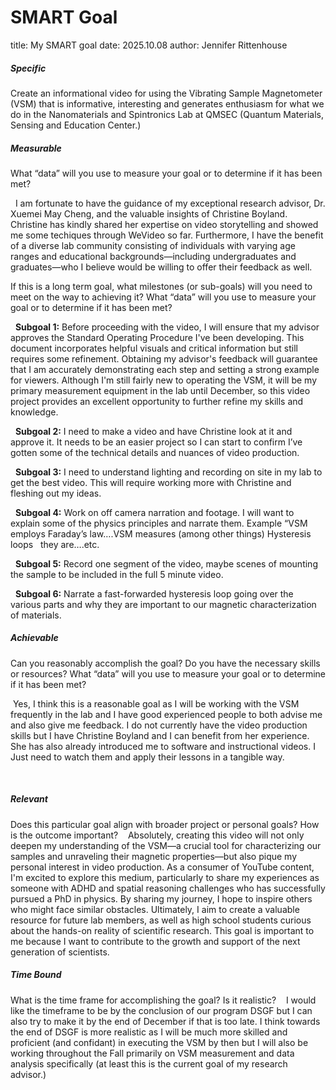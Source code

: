 # SMART Goal

title: My SMART goal
date: 2025.10.08
author: Jennifer Rittenhouse


##### Specific

Create an informational video for using the Vibrating Sample Magnetometer (VSM) that is informative, interesting and generates enthusiasm for what we do in the Nanomaterials and Spintronics Lab at QMSEC (Quantum Materials, Sensing and Education Center.) 

##### Measurable

What “data” will you use to measure your goal or to determine if it has been met?

  I am fortunate to have the guidance of my exceptional research advisor, Dr. Xuemei May Cheng, and the valuable insights of Christine Boyland. Christine has kindly shared her expertise on video storytelling and showed me some techiques through WeVideo so far.  Furthermore, I have the benefit of a diverse lab community consisting of individuals with varying age ranges and educational backgrounds—including undergraduates and graduates—who I believe would be willing to offer their feedback as well.

If this is a long term goal, what milestones (or sub-goals) will you need to meet on the way to achieving it? What “data” will you use to measure your goal or to determine if it has been met?

  **Subgoal 1:** Before proceeding with the video, I will ensure that my advisor approves the Standard Operating Procedure I've been developing. This document incorporates helpful visuals and critical information but still requires some refinement. Obtaining my advisor's feedback will guarantee that I am accurately demonstrating each step and setting a strong example for viewers. Although I'm still fairly new to operating the VSM, it will be my primary measurement equipment in the lab until December, so this video project provides an excellent opportunity to further refine my skills and knowledge.

  **Subgoal 2:** I need to make a video and have Christine look at it and approve it. It needs to be an easier project so I can start to confirm I’ve gotten some of the technical details and nuances of video production.

  **Subgoal 3:** I need to understand lighting and recording on site in my lab to get the best video. This will require working more with Christine and fleshing out my ideas.

  **Subgoal 4:** Work on off camera narration and footage. I will want to explain some of the physics principles and narrate them. Example “VSM employs Faraday’s law….VSM measures (among other things) Hysteresis loops   they are….etc.

  **Subgoal 5:** Record one segment of the video, maybe scenes of mounting the sample to be included in the full 5 minute video.

  **Subgoal 6:** Narrate a fast-forwarded hysteresis loop going over the various parts and why they are important to our magnetic characterization of materials.
 
##### Achievable

Can you reasonably accomplish the goal? Do you have the necessary skills or resources? What “data” will you use to measure your goal or to determine if it has been met?

 Yes, I think this is a reasonable goal as I will be working with the VSM frequently in the lab and I have good experienced people to both advise me and also give me feedback. I do not currently have the video production skills but I have Christine Boyland and I can benefit from her experience. She has also already introduced me to software and instructional videos. I Just need to watch them and apply their lessons in a tangible way. 

 
##### Relevant

Does this particular goal align with broader project or personal goals? How is the outcome important?
 
 Absolutely, creating this video will not only deepen my understanding of the VSM—a crucial tool for characterizing our samples and unraveling their magnetic properties—but also pique my personal interest in video production. As a consumer of YouTube content, I'm excited to explore this medium, particularly to share my experiences as someone with ADHD and spatial reasoning challenges who has successfully pursued a PhD in physics. By sharing my journey, I hope to inspire others who might face similar obstacles. Ultimately, I aim to create a valuable resource for future lab members, as well as high school students curious about the hands-on reality of scientific research. This goal is important to me because I want to contribute to the growth and support of the next generation of scientists.


##### Time Bound

What is the time frame for accomplishing the goal? Is it realistic?
 
 I would like the timeframe to be by the conclusion of our program DSGF but I can also try to make it by the end of December if that is too late. I think towards the end of DSGF is more realistic as I will be much more skilled and proficient (and confidant) in executing the VSM by then but I will also be working throughout the Fall primarily on VSM measurement and data analysis specifically (at least this is the current goal of my research advisor.)

